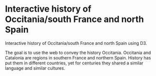 Interactive history of Occitania/south France and north Spain
========

Interactive history of Occitania/south France and north Spain using D3.

The goal is to use the web to convey the history Occitania.
Occitania and Catalonia are regions in southern France and northern Spain. History has put them in different countries, yet for centuries they shared a similar language and similar cultures.
